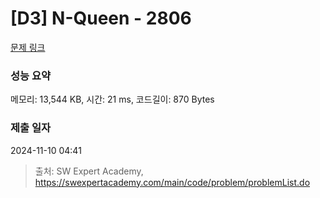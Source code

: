 # [D3] N-Queen - 2806 

[문제 링크](https://swexpertacademy.com/main/code/problem/problemDetail.do?contestProbId=AV7GKs06AU0DFAXB) 

### 성능 요약

메모리: 13,544 KB, 시간: 21 ms, 코드길이: 870 Bytes

### 제출 일자

2024-11-10 04:41



> 출처: SW Expert Academy, https://swexpertacademy.com/main/code/problem/problemList.do
